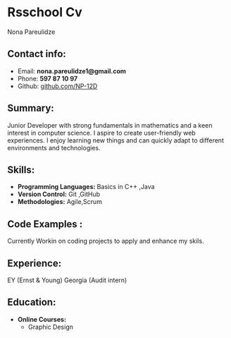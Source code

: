 # Rsschool Cv
Nona Pareulidze   
## Contact info:
+ Email: __nona.pareulidze1@gmail.com__
+ Phone: __597 87 10 97__
+ Github: [github.com/NP-12D](https://github.com/NP-12D)

## Summary: 
Junior Developer with strong fundamentals in mathematics and a keen interest in computer science. I aspire to create user-friendly web experiences. I enjoy learning new things and can quickly adapt to different environments and technologies.

## Skills:
+ __Programming Languages:__ Basics in C++ ,Java
+ __Version Control:__ Git ,GitHub
+ __Methodologies:__ Agile,Scrum

## Code Examples :
Currently Workin on coding projects to apply and enhance my skils.

## Experience:
EY (Ernst & Young) Georgia (Audit intern)
 
 ## Education:
 + __Online Courses:__
     + Graphic Design 




